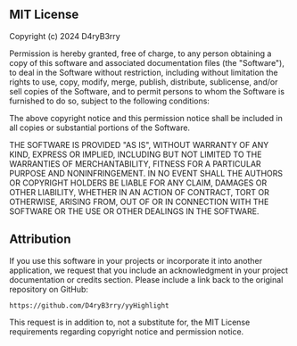 ## MIT License

Copyright (c) 2024 D4ryB3rry

Permission is hereby granted, free of charge, to any person obtaining a copy
of this software and associated documentation files (the "Software"), to deal
in the Software without restriction, including without limitation the rights
to use, copy, modify, merge, publish, distribute, sublicense, and/or sell
copies of the Software, and to permit persons to whom the Software is
furnished to do so, subject to the following conditions:

The above copyright notice and this permission notice shall be included in all
copies or substantial portions of the Software.

THE SOFTWARE IS PROVIDED "AS IS", WITHOUT WARRANTY OF ANY KIND, EXPRESS OR
IMPLIED, INCLUDING BUT NOT LIMITED TO THE WARRANTIES OF MERCHANTABILITY,
FITNESS FOR A PARTICULAR PURPOSE AND NONINFRINGEMENT. IN NO EVENT SHALL THE
AUTHORS OR COPYRIGHT HOLDERS BE LIABLE FOR ANY CLAIM, DAMAGES OR OTHER
LIABILITY, WHETHER IN AN ACTION OF CONTRACT, TORT OR OTHERWISE, ARISING FROM,
OUT OF OR IN CONNECTION WITH THE SOFTWARE OR THE USE OR OTHER DEALINGS IN THE
SOFTWARE.


## Attribution

If you use this software in your projects or incorporate it into another application, we request that you include an acknowledgment in your project documentation or credits section. Please include a link back to the original repository on GitHub:

`https://github.com/D4ryB3rry/yyHighlight`

This request is in addition to, not a substitute for, the MIT License requirements regarding copyright notice and permission notice.
